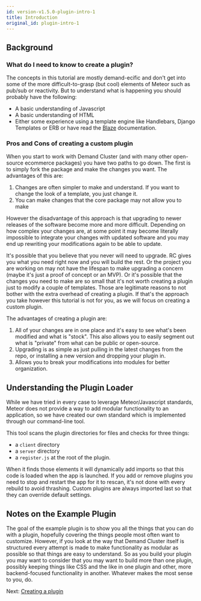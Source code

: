 ```yaml
---
id: version-v1.5.0-plugin-intro-1
title: Introduction
original_id: plugin-intro-1
---
```

    
## Background

### What do I need to know to create a plugin?

The concepts in this tutorial are mostly demand-ecific and don't get into some of the more difficult-to-grasp (but cool)
elements of Meteor such as pub/sub or reactivity. But to understand what is happening you should probably have the following:

-   A basic understanding of Javascript
-   A basic understanding of HTML
-   Either some experience using a template engine like Handlebars, Django Templates or ERB or have read the [Blaze](http://blazejs.org/guide/introduction.html) documentation.

### Pros and Cons of creating a custom plugin

When you start to work with Demand Cluster (and with many other open-source ecommerce packages) you have two paths to go down. The first is to simply fork the package and make the changes you want. The advantages of this are:

1.  Changes are often simpler to make and understand. If you want to change the look of a template, you just change it.
2.  You can make changes that the core package may not allow you to make

However the disadvantage of this approach is that upgrading to newer releases of the software become more and more difficult. Depending on how complex your changes are, at some point it may become literally impossible to integrate your changes with updated software and you may end up rewriting your modifications again to be able to update.

It's possible that you believe that you never will need to upgrade. RC gives you what you need right now and you will build the rest. Or the project you are working on may not have the lifespan to make upgrading a concern (maybe it's just a proof of concept or an MVP). Or it's possible that the changes you need to make are so small that it's not worth creating a plugin just to modify a couple of templates. Those are legitimate reasons to not bother with the extra overhead of creating a plugin. If that's the approach you take however this tutorial is not for you, as we will focus on creating a custom plugin.

The advantages of creating a plugin are:

1.  All of your changes are in one place and it's easy to see what's been modified and what is "stock". This also allows you to easily segment out what is "private" from what can be public or open-source.
2.  Upgrading is as simple as just pulling in the latest changes from the repo, or installing a new version and dropping your plugin in.
3.  Allows you to break your modifications into modules for better organization.

## Understanding the Plugin Loader

While we have tried in every case to leverage Meteor/Javascript standards, Meteor does not provide a way to add modular
functionality to an application, so we have created our own standard which is implemented through our command-line tool.

This tool scans the plugin directories for files and checks for three things:

-   a `client` directory
-   a `server` directory
-   a `register.js` at the root of the plugin.

When it finds those elements it will dynamically add imports so that this code is loaded when the app is launched.
If you add or remove plugins you need to stop and restart the app for it to rescan, it's not done with every rebuild to
avoid thrashing. Custom plugins are always imported last so that they can override default settings.

## Notes on the Example Plugin

The goal of the example plugin is to show you all the things that you can do with a plugin, hopefully covering the things
people most often want to customize. However, if you look at the way that Demand Cluster itself is structured every
attempt is made to make functionality as modular as possible so that things are easy to understand. So as you build
your plugin you may want to consider that you may want to build more than one plugin, possibly keeping things like
CSS and the like in one plugin and other, more backend-focused functionality in another. Whatever makes the most
sense to you, do.

Next: [Creating a plugin](plugin-creating-2.md)
